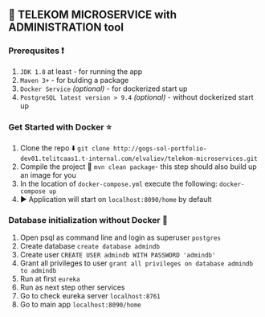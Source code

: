 ## :name_badge: TELEKOM MICROSERVICE with ADMINISTRATION tool

### Prerequsites :heavy_exclamation_mark:

 1. `JDK 1.8` at least - for running the app
 2. `Maven 3+`            - for bulding a package
 3. `Docker Service` *(optional)* -  for dockerized start up
 4. `PostgreSQL latest version > 9.4` *(optional)* - without dockerized start up

### Get Started with Docker :star:
 1. Clone the repo   :arrow_down:
`git clone http://gogs-sol-portfolio-dev01.telitcaas1.t-internal.com/elvaliev/telekom-microservices.git`
 2.  Compile the project :1234: `mvn clean package`- this step should also build up an image for you 
 3. In the location of `docker-compose.yml` execute the following: 
`docker-compose up`
 4.  :arrow_forward: Application will start  on `localhost:8090/home` by default 

### Database initialization without Docker :electric_plug:
1. Open psql as command line and login as superuser `postgres`
2. Create database `create database admindb`
3. Create user `CREATE USER admindb WITH PASSWORD 'admindb'`
4. Grant all privileges to user `grant all privileges on database admindb to admindb`
5. Run at first `eureka`
6. Run as next step other services
7. Go to check eureka server `localhost:8761`
8. Go to main app `localhost:8090/home`
